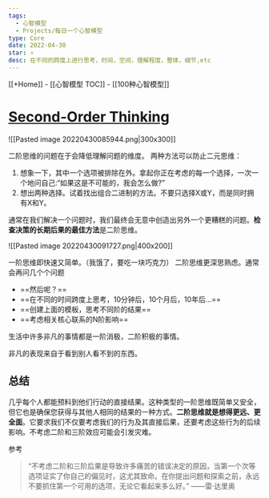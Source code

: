 ```yaml
---
tags:
  - 心智模型
  - Projects/每日一个心智模型
type: Core
date: 2022-04-30
star: ⭐
desc: 在不同的跨度上进行思考，时间，空间，理解程度，整体，细节,etc
---
```

[[+Home]] - [[心智模型 TOC]] - [[100种心智模型]]


# **[Second-Order Thinking](https://fs.blog/2016/04/second-order-thinking/)**

![[Pasted image 20220430085944.png|300x300]]


二阶思维的问题在于会降低理解问题的维度。
两种方法可以防止二元思维：
1. 想象一下，其中一个选项被排除在外。拿起你正在考虑的每一个选择，一次一个地问自己:“如果这是不可能的，我会怎么做?”
2. 想出两种选择。试着找出组合二进制的方法。不要只选择X或Y，而是同时拥有X和Y。




通常在我们解决一个问题时，我们最终会无意中创造出另外一个更糟糕的问题。**检查决策的长期后果的最佳方法**是二阶思维。

![[Pasted image 20220430091727.png|400x200]]



一阶思维即快速又简单。（我饿了，要吃一块巧克力）
二阶思维更深思熟虑。通常会再问几个个问题
* ==然后呢？==
* ==在不同的时间跨度上思考，10分钟后，10个月后，10年后...==
* ==创建上面的模板，思考不同阶的结果==
* ==考虑相关核心联系的N阶影响==



生活中许多非凡的事情都是一阶消极，二阶积极的事情。

非凡的表现来自于看到别人看不到的东西。


## 总结
几乎每个人都能预料到他们行动的直接结果。这种类型的一阶思维既简单又安全，但它也是确保您获得与其他人相同的结果的一种方式。**二阶思维就是想得更远、更全面**。它要求我们不仅要考虑我们的行为及其直接后果，还要考虑这些行为的后续影响。不考虑二阶和三阶效应可能会引发灾难。


参考
>“不考虑二阶和三阶后果是导致许多痛苦的错误决定的原因，当第一个次等选项证实了你自己的偏见时，这尤其致命。在你提出问题和探索之前，永远不要抓住第一个可用的选项，无论它看起来多么好。”
>——雷·达里奥

